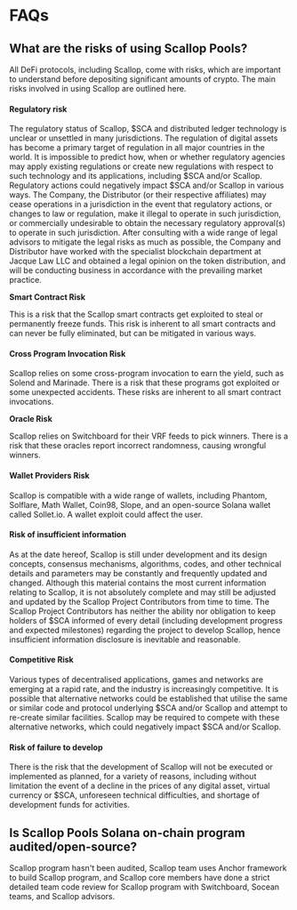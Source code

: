 # FAQs

## What are the risks of using Scallop Pools?

All DeFi protocols, including Scallop, come with risks, which are important to understand before depositing significant amounts of crypto. The main risks involved in using Scallop are outlined here.

#### Regulatory risk

The regulatory status of Scallop, $SCA and distributed ledger technology is unclear or unsettled in many jurisdictions. The regulation of digital assets has become a primary target of regulation in all major countries in the world. It is impossible to predict how, when or whether regulatory agencies may apply existing regulations or create new regulations with respect to such technology and its applications, including $SCA and/or Scallop. Regulatory actions could negatively impact $SCA and/or Scallop in various ways. The Company, the Distributor (or their respective affiliates) may cease operations in a jurisdiction in the event that regulatory actions, or changes to law or regulation, make it illegal to operate in such jurisdiction, or commercially undesirable to obtain the necessary regulatory approval(s) to operate in such jurisdiction. After consulting with a wide range of legal advisors to mitigate the legal risks as much as possible, the Company and Distributor have worked with the specialist blockchain department at Jacque Law LLC and obtained a legal opinion on the token distribution, and will be conducting business in accordance with the prevailing market practice.

**Smart Contract Risk**

This is a risk that the Scallop smart contracts get exploited to steal or permanently freeze funds. This risk is inherent to all smart contracts and can never be fully eliminated, but can be mitigated in various ways.

#### Cross Program Invocation Risk

Scallop relies on some cross-program invocation to earn the yield, such as Solend and Marinade. There is a risk that these programs got exploited or some unexpected accidents. These risks are inherent to all smart contract invocations.

**Oracle Risk**

Scallop relies on Switchboard for their VRF feeds to pick winners. There is a risk that these oracles report incorrect randomness, causing wrongful winners.

#### Wallet Providers **Risk**

Scallop is compatible with a wide range of wallets, including Phantom, Solflare, Math Wallet, Coin98, Slope, and an open-source Solana wallet called Sollet.io. A wallet exploit could affect the user.

#### Risk of insufficient information

As at the date hereof, Scallop is still under development and its design concepts, consensus mechanisms, algorithms, codes, and other technical details and parameters may be constantly and frequently updated and changed. Although this material contains the most current information relating to Scallop, it is not absolutely complete and may still be adjusted and updated by the Scallop Project Contributors from time to time. The Scallop Project Contributors has neither the ability nor obligation to keep holders of $SCA informed of every detail (including development progress and expected milestones) regarding the project to develop Scallop, hence insufficient information disclosure is inevitable and reasonable.

#### Competitive Risk

Various types of decentralised applications, games and networks are emerging at a rapid rate, and the industry is increasingly competitive. It is possible that alternative networks could be established that utilise the same or similar code and protocol underlying $SCA and/or Scallop and attempt to re-create similar facilities. Scallop may be required to compete with these alternative networks, which could negatively impact $SCA and/or Scallop.

#### Risk of failure to develop

There is the risk that the development of Scallop will not be executed or implemented as planned, for a variety of reasons, including without limitation the event of a decline in the prices of any digital asset, virtual currency or $SCA, unforeseen technical difficulties, and shortage of development funds for activities.

## Is Scallop Pools Solana on-chain program audited/open-source?

Scallop program hasn't been audited, Scallop team uses Anchor framework to build Scallop program, and Scallop core members have done a strict detailed team code review for Scallop program with Switchboard, Socean teams, and Scallop advisors.

